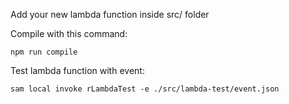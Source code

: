 Add your new lambda function inside src/ folder

Compile with this command:
```shell
npm run compile
```

Test lambda function with event:
```shell
sam local invoke rLambdaTest -e ./src/lambda-test/event.json
```